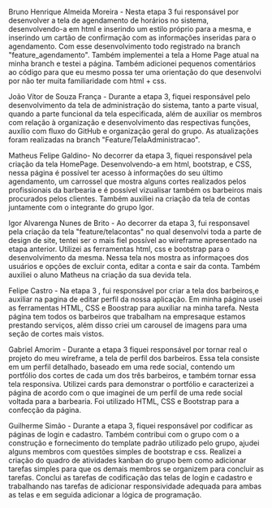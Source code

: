 Bruno Henrique Almeida Moreira - Nesta etapa 3 fui responsável por desenvolver a tela de agendamento de horários no sistema, desenvolvendo-a em html e inserindo um estilo próprio para a mesma, e inserindo um cartão de confirmação com as informações inseridas para o agendamento. Com esse desenvolvimento todo registrado na branch "feature_agendamento". Também implementei a tela a Home Page atual na minha branch e testei a página. Também adicionei pequenos comentários ao código para que eu mesmo possa ter uma orientação do que desenvolvi por não ter muita familiaridade com html + css.

João Vítor de Souza França - Durante a etapa 3, fiquei responsável pelo desenvolvimento da tela de administração do sistema, tanto a parte visual, quando a parte funcional da tela especificada, além de auxiliar os membros com relação à organização e desenvolvimento das respectivas funções, auxílio com fluxo do GitHub e organização geral do grupo. As atualizações foram realizadas na branch "Feature/TelaAdministracao".

Matheus Felipe Galdino-   No decorrer da etapa 3, fiquei responsável pela criação da tela HomePage. Desenvolvendo-a em html, bootstrap, e CSS, nessa página é possível ter acesso à informações do seu último agendamento, um carrossel que mostra alguns cortes realizados pelos profissionais da barbearia e é possível vizualisar também os barbeiros mais procurados pelos clientes. Também auxiliei na criação da tela de contas juntamente com o integrante do grupo Igor.

Igor Alvarenga Nunes de Brito - Ao decorrer da etapa 3, fui responsavel pela criação da tela "feature/telacontas" no qual desenvolvi toda a parte de design de site, tentei ser o mais fiel possível ao wireframe apresentado na etapa anterior. Utilizei as ferramentas html, css e bootstrap para o desenvolvimento da mesma. Nessa tela nos mostra as informaçoes dos usuários e opções de excluir conta, editar a conta e sair da conta. Também auxiliei o aluno Matheus na criação da sua devida tela. 

Felipe Castro - Na etapa 3 , fui responsável por criar a tela dos barbeiros,e auxiliar na pagina de editar perfil da nossa aplicação. Em minha página usei as ferramentas HTML, CSS e Boostrap para auxiliar na minha tarefa. Nesta página tem todos os barbeiros que trabalham na empresaque estamos prestando serviços, além disso criei um carousel de imagens para uma seção de cortes mais vistos.

Gabriel Amorim - Durante a etapa 3 fiquei responsável por tornar real o projeto do meu wireframe, a tela de perfil dos barbeiros. Essa tela consiste em um perfil detalhado, baseado em uma rede social, contendo um portfólio dos cortes de cada um dos três barbeiros, e também tornar essa tela responsiva. Utilizei cards para demonstrar o portfólio e caracterizei a página de acordo com o que imaginei de um perfil de uma rede social voltada para a barbearia. Foi utilizado HTML, CSS e Bootstrap para a confecção da página.

Guilherme Simão - Durante a etapa 3, fiquei responsável por codificar as páginas de login e cadastro. Também contribui com o grupo com o a construção e fornecimento do template padrão utilizado pelo grupo, ajudei alguns membros com questões simples de bootstrap e css. Realizei a criação do quadro de atividades kanban do grupo bem como adicionar tarefas simples para que os demais membros se organizem para concluir as tarefas. Conclui as tarefas de codificação das telas de login e cadastro e trabalhando nas tarefas de adicionar responsividade adequada para ambas as telas e em seguida adicionar a lógica de programação.
